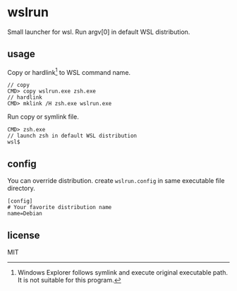 # wslrun

Small launcher for wsl. Run argv[0] in default WSL distribution.

## usage

Copy or hardlink[^1] to WSL command name.

```
// copy
CMD> copy wslrun.exe zsh.exe
// hardlink
CMD> mklink /H zsh.exe wslrun.exe
```

Run copy or symlink file.

```
CMD> zsh.exe
// launch zsh in default WSL distribution
wsl$
```

## config

You can override distribution. create `wslrun.config` in same executable file directory.

```
[config]
# Your favorite distribution name
name=Debian
```

## license

MIT

[^1]: Windows Explorer follows symlink and execute original executable path. It is not suitable for this program.
